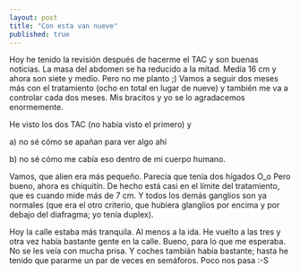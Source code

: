 ```yaml
---
layout: post
title: "Con esta van nueve"
published: true
---
```


Hoy he tenido la revisión después de hacerme el TAC y son buenas noticias. La masa del abdomen se ha reducido a la mitad. Medía 16 cm y ahora son siete y medio. Pero no me planto ;) Vamos a seguir dos meses más con el tratamiento (ocho en total en lugar de nueve) y también me va a controlar cada dos meses. Mis bracitos y yo se lo agradacemos enormemente.

He visto los dos TAC (no había visto el primero) y

a) no sé cómo se apañan para ver algo ahí

b) no sé cómo me cabía eso dentro de mi cuerpo humano.

Vamos, que alien era más pequeño. Parecía que tenía dos hígados O_o Pero bueno, ahora es chiquitín. De hecho está casi en el límite del tratamiento, que es cuando mide más de 7 cm. Y todos los demás ganglios son ya normales (que era el otro criterio, que hubiera glanglios por encima y por debajo del diafragma; yo tenía duplex).

Hoy la calle estaba más tranquila. Al menos a la ida. He vuelto a las tres y otra vez había bastante gente en la calle. Bueno, para lo que me esperaba. No se les veía con mucha prisa. Y coches tambián había bastante; hasta he tenido que pararme un par de veces en semáforos. Poco nos pasa :-S
